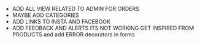 -   ADD ALL VIEW RELATED TO ADMIN FOR ORDERS
-   MAYBE ADD CATEGORIES
-   ADD LINKS TO INSTA AND FACEBOOK
-   ADD FEEDBACK AND ALERTS ITS NOT WORKING GET INSPIRED FROM PRODUCTS and add ERROR decorators in forms
